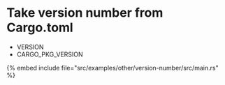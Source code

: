 # Take version number from Cargo.toml

* VERSION
* CARGO_PKG_VERSION


{% embed include file="src/examples/other/version-number/src/main.rs" %}


